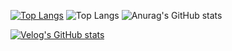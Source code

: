 [![Top Langs](https://github-readme-stats.vercel.app/api/top-langs/?username=hgt4951)](https://github.com/anuraghazra/github-readme-stats)
![Top Langs](https://github-readme-stats.vercel.app/api/top-langs/?username=hgt4951&layout=compact)
![Anurag's GitHub stats](https://github-readme-stats.vercel.app/api?username=hgt4951&hide=contribs,prs&show_icons=true&theme=graywhite)

[![Velog's GitHub stats](https://velog-readme-stats.vercel.app/api?name=min_young)](https://velog.io/@min_young)

